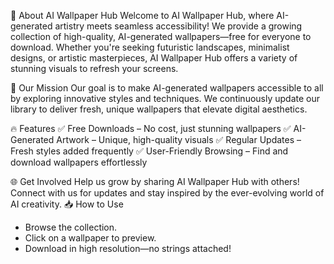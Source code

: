 📌 About AI Wallpaper Hub
Welcome to AI Wallpaper Hub, where AI-generated artistry meets seamless accessibility!
We provide a growing collection of high-quality, AI-generated wallpapers—free for everyone to download. Whether you're seeking futuristic landscapes, minimalist designs, or artistic masterpieces, AI Wallpaper Hub offers a variety of stunning visuals to refresh your screens.

🎨 Our Mission
Our goal is to make AI-generated wallpapers accessible to all by exploring innovative styles and techniques. We continuously update our library to deliver fresh, unique wallpapers that elevate digital aesthetics.

🔥 Features
✅ Free Downloads – No cost, just stunning wallpapers
✅ AI-Generated Artwork – Unique, high-quality visuals
✅ Regular Updates – Fresh styles added frequently
✅ User-Friendly Browsing – Find and download wallpapers effortlessly

🌐 Get Involved
Help us grow by sharing AI Wallpaper Hub with others! Connect with us for updates and stay inspired by the ever-evolving world of AI creativity.
📥 How to Use
- Browse the collection.
- Click on a wallpaper to preview.
- Download in high resolution—no strings attached!
